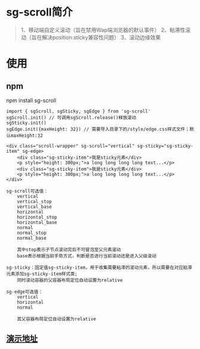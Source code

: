 # sg-scroll简介
> 1、移动端自定义滚动（旨在禁用Wap端浏览器的默认事件）
> 2、粘滞性滚动（旨在解决position:sticky兼容性问题）
> 3、滚动边缘效果

# 使用
## npm
npm install sg-scroll

```
import { sgScroll, sgSticky, sgEdge } from 'sg-scroll'
sgScroll.init() // 可调用sgScroll.release()释放滚动
sgSticky.init()
sgEdge.init({maxHeight: 32}) // 需要导入目录下的/style/edge.css样式文件；默认maxHeight:32

<div class="scroll-wrapper" sg-scroll="vertical" sg-sticky="sg-sticky-item" sg-edge>
    <div class="sg-sticky-item">我是sticky元素</div>
    <p style="height: 300px;">a long long long long text...</p>
    <div class="sg-sticky-item">我是sticky元素</div>
    <p style="height: 300px;">a long long long long text...</p>
</div>
```
```
sg-scroll可选值：
    vertical
    vertical_stop
    vertical_base
    horizontal
    horizontal_stop
    horizontal_base
    normal
    normal_stop
    normal_base

    其中stop表示子节点滚动完后不可冒泡至父元素滚动
    base表示根据当前手势方式，判断是否进行当前滚动还是进入父级滚动

sg-sticky：固定值sg-sticky-item，用于收集需要粘滞的滚动元素，所以需要在对应粘滞元素添加sg-sticky-item样式类;
    同时滚动容器的父容器布局定位自动设置为relative

sg-edge可选值：
    vertical
    horizontal
    normal

    其父容器布局定位自动设置为relative
```

## [演示地址](https://www.sghen.cn/vue-test/index.html#/demo/sg-scroll-demo "演示地址")

